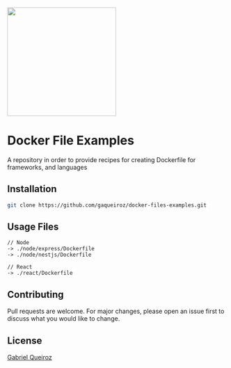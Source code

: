 <div style="
    margin: 15px 0 15px 0;
">
    <img src="https://miro.medium.com/max/2404/1*JUOITpaBdlrMP9D__-K5Fw.png" style="
    width: 250px;
">
</div>

# Docker File Examples

A repository in order to provide recipes for creating Dockerfile for frameworks, and languages

## Installation

```bash
git clone https://github.com/gaqueiroz/docker-files-examples.git
```

## Usage Files

```
// Node
-> ./node/express/Dockerfile
-> ./node/nestjs/Dockerfile

// React
-> ./react/Dockerfile
```

## Contributing
Pull requests are welcome. For major changes, please open an issue first to discuss what you would like to change.

## License
[Gabriel Queiroz]()